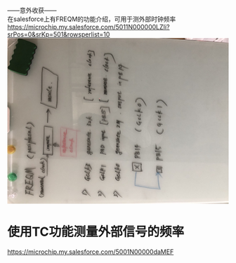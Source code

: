 ——意外收获——
<br/>在salesforce上有FREQM的功能介绍，可用于测外部时钟频率
<br/>https://microchip.my.salesforce.com/5011N000000LZIi?srPos=0&srKp=501&rowsperlist=10
![image](https://github.com/yuchengstudio/SAME54/blob/master/Timer_Counter/pictures/timer010.jpg)


# 使用TC功能测量外部信号的频率
https://microchip.my.salesforce.com/5001N00000daMEF

